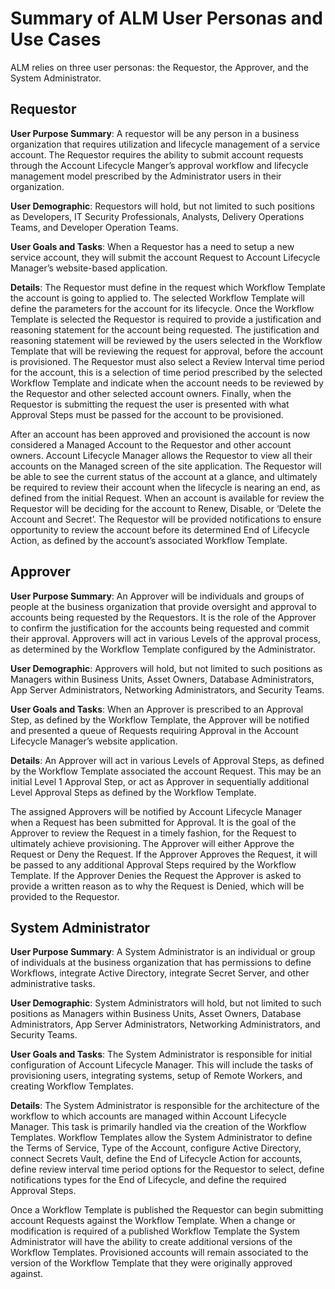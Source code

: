 ﻿[title]: # (Summary of ALM User Personas and Use Cases)
[tags]: # (Account  Manager,ALM,)
[priority]: # (8100)

# Summary of ALM User Personas and Use Cases 

ALM relies on three user personas: the Requestor, the Approver, and the System Administrator.  

## Requestor 

**User Purpose Summary**: A requestor will be any person in a business organization that requires utilization and lifecycle management of a service account. The Requestor requires the ability to submit account requests through the Account Lifecycle Manger’s approval workflow and lifecycle management model prescribed by the Administrator users in their organization. 

**User Demographic**: Requestors will hold, but not limited to such positions as Developers, IT Security Professionals, Analysts, Delivery Operations Teams, and Developer Operation Teams. 

**User Goals and Tasks**: When a Requestor has a need to setup a new service account, they will submit the account Request to Account Lifecycle Manager’s website-based application. 

**Details**: The Requestor must define in the request which Workflow Template the account is going to applied to. The selected Workflow Template will define the parameters for the account for its lifecycle. Once the Workflow Template is selected the Requestor is required to provide a justification and reasoning statement for the account being requested. The justification and reasoning statement will be reviewed by the users selected in the Workflow Template that will be reviewing the request for approval, before the account is provisioned. The Requestor must also select a Review Interval time period for the account, this is a selection of time period prescribed by the selected Workflow Template and indicate when the account needs to be reviewed by the Requestor and other selected account owners. Finally, when the Requestor is submitting the request the user is presented with what Approval Steps must be passed for the account to be provisioned. 

After an account has been approved and provisioned the account is now considered a Managed Account to the Requestor and other account owners. Account Lifecycle Manager allows the Requestor to view all their accounts on the Managed screen of the site application. The Requestor will be able to see the current status of the account at a glance, and ultimately be required to review their account when the lifecycle is nearing an end, as defined from the initial Request. When an account is available for review the Requestor will be deciding for the account to Renew, Disable, or ‘Delete the Account and Secret’. The Requestor will be provided notifications to ensure opportunity to review the account before its determined End of Lifecycle Action, as defined by the account’s associated Workflow Template. 

## Approver 

**User Purpose Summary**: An Approver will be individuals and groups of people at the business organization that provide oversight and approval to accounts being requested by the Requestors. It is the role of the Approver to confirm the justification for the accounts being requested and commit their approval. Approvers will act in various Levels of the approval process, as determined by the Workflow Template configured by the Administrator. 

**User Demographic**: Approvers will hold, but not limited to such positions as Managers within Business Units, Asset Owners, Database Administrators, App Server Administrators, Networking Administrators, and Security Teams. 

**User Goals and Tasks**: When an Approver is prescribed to an Approval Step, as defined by the Workflow Template, the Approver will be notified and presented a queue of Requests requiring Approval in the Account Lifecycle Manager’s website application. 

**Details**: An Approver will act in various Levels of Approval Steps, as defined by the Workflow Template associated the account Request. This may be an initial Level 1 Approval Step, or act as Approver in sequentially additional Level Approval Steps as defined by the Workflow Template. 

The assigned Approvers will be notified by Account Lifecycle Manager when a Request has been submitted for Approval. It is the goal of the Approver to review the Request in a timely fashion, for the Request to ultimately achieve provisioning. The Approver will either Approve the Request or Deny the Request. If the Approver Approves the Request, it will be passed to any additional Approval Steps required by the Workflow Template. If the Approver Denies the Request the Approver is asked to provide a written reason as to why the Request is Denied, which will be provided to the Requestor. 

## System Administrator 

**User Purpose Summary**: A System Administrator is an individual or group of individuals at the business organization that has permissions to define Workflows, integrate Active Directory, integrate Secret Server, and other administrative tasks. 

**User Demographic**: System Administrators will hold, but not limited to such positions as Managers within Business Units, Asset Owners, Database Administrators, App Server Administrators, Networking Administrators, and Security Teams. 

**User Goals and Tasks**: The System Administrator is responsible for initial configuration of Account Lifecycle Manager. This will include the tasks of provisioning users, integrating systems, setup of Remote Workers, and creating Workflow Templates. 

**Details**: The System Administrator is responsible for the architecture of the workflow to which accounts are managed within Account Lifecycle Manager. This task is primarily handled via the creation of the Workflow Templates. Workflow Templates allow the System Administrator to define the Terms of Service, Type of the Account, configure Active Directory, connect Secrets Vault, define the End of Lifecycle Action for accounts, define review interval time period options for the Requestor to select, define notifications types for the End of Lifecycle, and define the required Approval Steps. 

Once a Workflow Template is published the Requestor can begin submitting account Requests against the Workflow Template. When a change or modification is required of a published Workflow Template the System Administrator will have the ability to create additional versions of the Workflow Templates. Provisioned accounts will remain associated to the version of the Workflow Template that they were originally approved against. 
